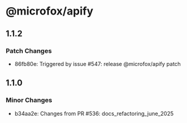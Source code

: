 # @microfox/apify

## 1.1.2

### Patch Changes

- 86fb80e: Triggered by issue #547: release @microfox/apify patch

## 1.1.0

### Minor Changes

- b34aa2e: Changes from PR #536: docs_refactoring_june_2025
